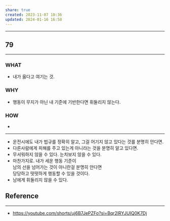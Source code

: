 ```yaml
---
share: true
created: 2023-11-07 10:36
updated: 2024-01-16 16:58
---
```


---
## 79
---
### WHAT
- 내가 옳다고 여기는 것.
### WHY
- 행동이 무지가 아닌 내 기준에 기반한다면 휘둘리지 않는다.
### HOW
- 
---
- 운전시에도 내가 법규를 정확히 알고, 그걸 어기지 않고 있다는 것를 분명히 안다면.
- 다른사람에게 피해를 주고 있는게 아니라는 것을 분명히 알고 있다면.
- 무서워하지 않을 수 있다. 눈치보지 않을 수 있다.
- 마찬가지로. 내가 세운 행동 기준이  
  남의 선을 넘어가는 것이 아니란걸 분명히 안다면  
  당당하고 떳떳하게 행동할 수 있을 것이다.
- 남에게 휘둘리지 않을 수 있다.





## Reference
---
- https://youtube.com/shorts/uj6B7JePZFo?si=Bqr2lRYJUIQ0K7Dj